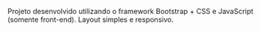 Projeto desenvolvido utilizando o framework Bootstrap + CSS e JavaScript (somente front-end).
Layout simples e responsivo.
